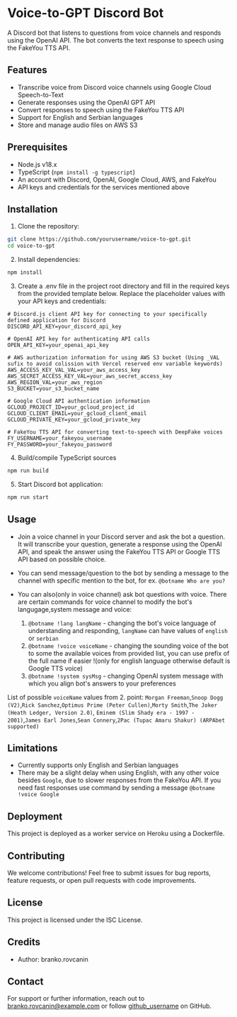 # Voice-to-GPT Discord Bot

A Discord bot that listens to questions from voice channels and responds using the OpenAI API. The bot converts the text response to speech using the FakeYou TTS API.

## Features

- Transcribe voice from Discord voice channels using Google Cloud Speech-to-Text
- Generate responses using the OpenAI GPT API
- Convert responses to speech using the FakeYou TTS API
- Support for English and Serbian languages
- Store and manage audio files on AWS S3

## Prerequisites

- Node.js v18.x
- TypeScript (`npm install -g typescript`)
- An account with Discord, OpenAI, Google Cloud, AWS, and FakeYou
- API keys and credentials for the services mentioned above

## Installation

1. Clone the repository:
```bash
git clone https://github.com/yourusername/voice-to-gpt.git
cd voice-to-gpt
```
2. Install dependencies:
```bash
npm install
```
3. Create a .env file in the project root directory and fill in the required keys from the provided template below. Replace the placeholder values with your API keys and credentials:
```properties
# Discord.js client API key for connecting to your specifically defined application for Discord
DISCORD_API_KEY=your_discord_api_key

# OpenAI API key for authenticating API calls
OPEN_API_KEY=your_openai_api_key

# AWS authorization information for using AWS S3 bucket (Using _VAL sufix to avoid colission with Vercel reserved env variable keywords)
AWS_ACCESS_KEY_VAL_VAL=your_aws_access_key
AWS_SECRET_ACCESS_KEY_VAL=your_aws_secret_access_key
AWS_REGION_VAL=your_aws_region
S3_BUCKET=your_s3_bucket_name

# Google Cloud API authentication information
GCLOUD_PROJECT_ID=your_gcloud_project_id
GCLOUD_CLIENT_EMAIL=your_gcloud_client_email
GCLOUD_PRIVATE_KEY=your_gcloud_private_key

# FakeYou TTS API for converting text-to-speech with DeepFake voices
FY_USERNAME=your_fakeyou_username
FY_PASSWORD=your_fakeyou_password
```
4. Build/compile TypeScript sources
```bash
npm run build
```

5. Start Discord bot application:
```bash
npm run start
```

## Usage

- Join a voice channel in your Discord server and ask the bot a question. It will transcribe your question, generate a response using the OpenAI API, and speak the answer using the FakeYou TTS API or Google TTS API based on possible choice.

- You can send message/question to the bot by sending a message to the channel with
  specific mention to the bot, for ex. `@botname Who are you?`

- You can also(only in voice channel) ask bot questions with voice. There are certain commands for voice channel to modify the bot's langugage,system message and
   voice:

   1. `@botname !lang langName` - changing the bot's voice language of understanding and responding, `langName` can have values of `english` or `serbian`
   2. `@botname !voice voiceName` - changing the sounding voice of the bot to some the available voices from provided list, you can use prefix of the full name if easier 
   !(only for english language otherwise default is Google TTS voice) 
   3. `@botname !system sysMsg` - changing OpenAI system message with which you align bot's answers to your preferences

List of possible `voiceName` values from 2. point: 
`Morgan Freeman`,`Snoop Dogg (V2)`,`Rick Sanchez`,`Optimus Prime (Peter Cullen)`,`Morty Smith`,`The Joker (Heath Ledger, Version 2.0)`,
`Eminem (Slim Shady era - 1997 - 2001)`,`James Earl Jones`,`Sean Connery`,`2Pac (Tupac Amaru Shakur) (ARPAbet supported)`

## Limitations

- Currently supports only English and Serbian languages
- There may be a slight delay when using English, with any other voice besides `Google`, due to slower responses from the FakeYou API. If you need fast responses 
  use command by sending a message `@botname !voice Google`

## Deployment

This project is deployed as a worker service on Heroku using a Dockerfile.

## Contributing

We welcome contributions! Feel free to submit issues for bug reports, feature requests, or open pull requests with code improvements.

## License

This project is licensed under the ISC License.

## Credits

- Author: branko.rovcanin

## Contact

For support or further information, reach out to branko.rovcanin@example.com or follow [github_username](https://github.com/yourusername) on GitHub.

